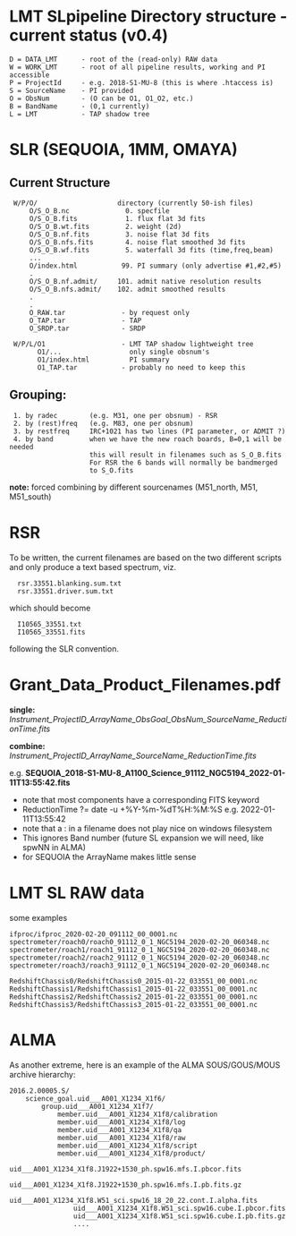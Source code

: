 # LMT SLpipeline Directory structure - current status (v0.4)

    D = DATA_LMT      - root of the (read-only) RAW data 
    W = WORK_LMT      - root of all pipeline results, working and PI accessible
    P = ProjectId     - e.g. 2018-S1-MU-8 (this is where .htaccess is)
    S = SourceName    - PI provided
    O = ObsNum        - (O can be O1, O1_O2, etc.)
    B = BandName      - (0,1 currently)
    L = LMT           - TAP shadow tree
	

#  SLR (SEQUOIA, 1MM, OMAYA)

## Current Structure

     W/P/O/                    directory (currently 50-ish files)
	     O/S_O_B.nc              0. specfile
         O/S_O_B.fits            1. flux flat 3d fits
         O/S_O_B.wt.fits         2. weight (2d)
         O/S_O_B.nf.fits         3. noise flat 3d fits 
         O/S_O_B.nfs.fits        4. noise flat smoothed 3d fits
         O/S_O_B.wf.fits         5. waterfall 3d fits (time,freq,beam)
         ...
         O/index.html           99. PI summary (only advertise #1,#2,#5)
         .
         O/S_O_B.nf.admit/     101. admit native resolution results
         O/S_O_B.nfs.admit/    102. admit smoothed results
         .
         .
         O_RAW.tar              - by request only
         O_TAP.tar              - TAP
         O_SRDP.tar             - SRDP
		 
	 W/P/L/O1                   - LMT TAP shadow lightweight tree
	       O1/...                 only single obsnum's
	       O1/index.html          PI summary
		   O1_TAP.tar           - probably no need to keep this


## Grouping:
     1. by radec        (e.g. M31, one per obsnum) - RSR 
     2. by (rest)freq   (e.g. M83, one per obsnum)
     3. by restfreq     IRC+1021 has two lines (PI parameter, or ADMIT ?)
     4. by band         when we have the new roach boards, B=0,1 will be needed
	                    this will result in filenames such as S_O_B.fits
						For RSR the 6 bands will normally be bandmerged
						to S_O.fits
 
**note:**   forced combining by different sourcenames (M51_north, M51, M51_south)

# RSR

To be written, the current filenames are based on the two different scripts
and only produce a text based spectrum, viz.

      rsr.33551.blanking.sum.txt
	  rsr.33551.driver.sum.txt
	  
which should become

      I10565_33551.txt
      I10565_33551.fits
	  
following the SLR convention.

# Grant_Data_Product_Filenames.pdf

**single:**  *Instrument_ProjectID_ArrayName_ObsGoal_ObsNum_SourceName_ReductionTime.fits*

**combine:** *Instrument_ProjectID_ArrayName_SourceName_ReductionTime.fits*

e.g.     **SEQUOIA_2018-S1-MU-8_A1100_Science_91112_NGC5194_2022-01-11T13:55:42.fits**

- note that most components have a corresponding FITS keyword
- ReductionTime  ?=    date -u +%Y-%m-%dT%H:%M:%S  e.g.  2022-01-11T13:55:42
- note that a : in a filename does not play nice on windows filesystem
- This ignores Band number (future SL expansion we will need, like spwNN in ALMA)
- for SEQUOIA the ArrayName makes little sense

# LMT SL RAW data

some examples

	ifproc/ifproc_2020-02-20_091112_00_0001.nc
	spectrometer/roach0/roach0_91112_0_1_NGC5194_2020-02-20_060348.nc
	spectrometer/roach1/roach1_91112_0_1_NGC5194_2020-02-20_060348.nc
	spectrometer/roach2/roach2_91112_0_1_NGC5194_2020-02-20_060348.nc
	spectrometer/roach3/roach3_91112_0_1_NGC5194_2020-02-20_060348.nc

	RedshiftChassis0/RedshiftChassis0_2015-01-22_033551_00_0001.nc
	RedshiftChassis1/RedshiftChassis1_2015-01-22_033551_00_0001.nc
	RedshiftChassis2/RedshiftChassis2_2015-01-22_033551_00_0001.nc
	RedshiftChassis3/RedshiftChassis3_2015-01-22_033551_00_0001.nc

# ALMA 

As another extreme, here is an example of the ALMA SOUS/GOUS/MOUS archive hierarchy:

	2016.2.00005.S/
		science_goal.uid___A001_X1234_X1f6/
			group.uid___A001_X1234_X1f7/
				member.uid___A001_X1234_X1f8/calibration
				member.uid___A001_X1234_X1f8/log
				member.uid___A001_X1234_X1f8/qa
				member.uid___A001_X1234_X1f8/raw
				member.uid___A001_X1234_X1f8/script
				member.uid___A001_X1234_X1f8/product/
					uid___A001_X1234_X1f8.J1922+1530_ph.spw16.mfs.I.pbcor.fits
					uid___A001_X1234_X1f8.J1922+1530_ph.spw16.mfs.I.pb.fits.gz
					uid___A001_X1234_X1f8.W51_sci.spw16_18_20_22.cont.I.alpha.fits
					uid___A001_X1234_X1f8.W51_sci.spw16.cube.I.pbcor.fits
					uid___A001_X1234_X1f8.W51_sci.spw16.cube.I.pb.fits.gz
					....


